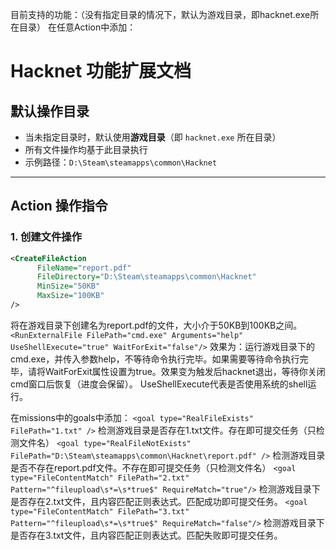 目前支持的功能：（没有指定目录的情况下，默认为游戏目录，即hacknet.exe所在目录）
在任意Action中添加：
# Hacknet 功能扩展文档

## 默认操作目录
- 当未指定目录时，默认使用**游戏目录**（即 `hacknet.exe` 所在目录）
- 所有文件操作均基于此目录执行
- 示例路径：`D:\Steam\steamapps\common\Hacknet`

---

##  Action 操作指令

### 1.  创建文件操作
```xml
<CreateFileAction 
      FileName="report.pdf" 
      FileDirectory="D:\Steam\steamapps\common\Hacknet" 
      MinSize="50KB" 
      MaxSize="100KB" 
/>
```

将在游戏目录下创建名为report.pdf的文件，大小介于50KB到100KB之间。
```<RunExternalFile FilePath="cmd.exe" Arguments="help" UseShellExecute="true" WaitForExit="false"/>```
效果为：运行游戏目录下的cmd.exe，并传入参数help，不等待命令执行完毕。如果需要等待命令执行完毕，请将WaitForExit属性设置为true。效果变为触发后hacknet退出，等待你关闭cmd窗口后恢复（进度会保留）。
UseShellExecute代表是否使用系统的shell运行。

在missions中的goals中添加：
```<goal type="RealFileExists" FilePath="1.txt" />```
检测游戏目录是否存在1.txt文件。存在即可提交任务（只检测文件名）
```<goal type="RealFileNotExists" FilePath="D:\Steam\steamapps\common\Hacknet\report.pdf" />```
检测游戏目录是否不存在report.pdf文件。不存在即可提交任务（只检测文件名）
```<goal type="FileContentMatch" FilePath="2.txt" Pattern="^fileupload\s*=\s*true$" RequireMatch="true"/>```
检测游戏目录下是否存在2.txt文件，且内容匹配正则表达式。匹配成功即可提交任务。
```<goal type="FileContentMatch" FilePath="3.txt" Pattern="^fileupload\s*=\s*true$" RequireMatch="false"/>```
检测游戏目录下是否存在3.txt文件，且内容匹配正则表达式。匹配失败即可提交任务。
